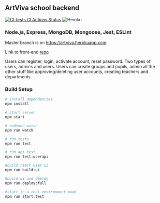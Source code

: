 ## ArtViva school backend
[![CI-tests CI Actions Status](https://github.com/GavrilenkoGeorgi/artviva-backend/workflows/CI-tests/badge.svg)](https://github.com/GavrilenkoGeorgi/artviva-backend/actions)
![Heroku](https://heroku-badge.herokuapp.com/?app=heroku-badge)
### Node.js, Express, MongoDB, Mongoose, Jest, ESLint

Master branch is on https://artviva.herokuapp.com

Link to front-end [repo](https://github.com/GavrilenkoGeorgi/artviva-frontend)

Users can register, login, activate account, reset password.
Two types of users, admins and users. Users can create groups and pupils, admin all the
other stuff like approving/deleting user accounts, creating teachers and departments.

### Build Setup

``` bash
# install dependencies
npm install

# start server
npm start

# nodemon watch
npm run watch

# run tests
npm run test

# run api test
npm run test:userapi

#build react user ui
npm run build:ui

#build ui and deploy
npm run deploy:full

#start in a test environment mode
npm run start:test
```

